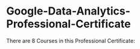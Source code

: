 # Google-Data-Analytics-Professional-Certificate
There are 8 Courses in this Professional Certificate:
